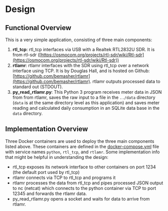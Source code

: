 # Design

## Functional Overview

This is a very simple application, consisting of three main components:

1. **rtl\_tcp**:  rtl_tcp interfaces via USB with a Realtek RTL2832U SDR.  It is from rtl-sdr ([https://osmocom.org/projects/rtl-sdr/wiki/Rtl-sdr](https://osmocom.org/projects/rtl-sdr/wiki/Rtl-sdr))
1. **rtlamr**:  rtlamr interfaces with the SDR using rtl_tcp over a network interface using TCP.  It is by Douglas Hall, and is hosted on Github:  [https://github.com/bemasher/rtlamr](https://github.com/bemasher/rtlamr).  rtlamr outputs processed data to standard out (STDOUT). 
1. **py\_read\_rtlamr.py**:  This Python 3 program receives meter data in JSON from from rtlamr, saves the raw input to a file in the `../data` directory (`data` is at the same directory level as this application) and saves meter reading and calculated daily consumption in an SQLite data base in the `data` directory.

## Implementation Overview

Three Docker containers are used to deploy the three main components listed above.  These containers are defined in the [docker-compose.yml](../docker-compose.yml) file with service names `python`, `rtl_tcp`, and `rtlamr`.  Some implementation info that might be helpful in understanding the design:

* rtl\_tcp exposes its network interface to other containers on port 1234 (the default port used by rtl_tcp)
* rtlamr connects via TCP to rtl_tcp and programs it
* rtlamr processes the data from rtl_tcp and pipes processed JSON output to nc (netcat) which connects to the python container via TCP to port 12345 and forwards the rtlamr data.
* py_read_rtlamr.py opens a socket and waits for data to arrive from rtlamr.






